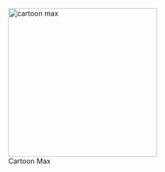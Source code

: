 <div class="sandfmgallery">
    <a target="_blank" href="https://images.fireside.fm/podcasts/images/2/2c1262bc-be8e-476e-92c9-7dabeb91565b/guests/c/cbcca291-6d60-4ead-ac61-f2e18219d3d2/avatar.jpg">
        <img src="https://images.fireside.fm/podcasts/images/2/2c1262bc-be8e-476e-92c9-7dabeb91565b/guests/c/cbcca291-6d60-4ead-ac61-f2e18219d3d2/avatar.jpg" alt="cartoon max" width="300" height="300">
    </a> 
    <div class="sandfmdesc">Cartoon Max</div>
</div>
